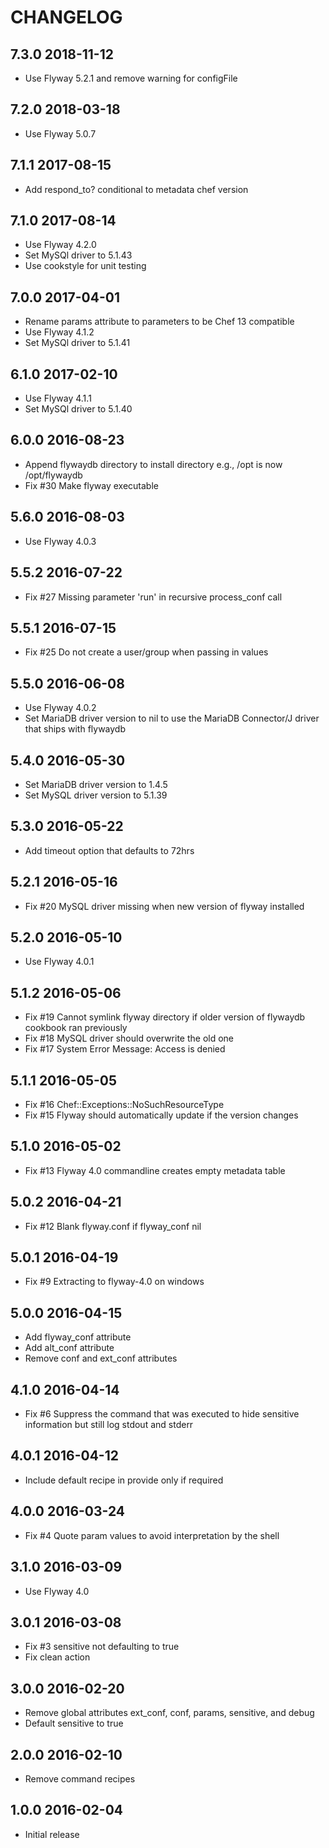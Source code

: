 # CHANGELOG

## 7.3.0 2018-11-12

- Use Flyway 5.2.1 and remove warning for configFile

## 7.2.0 2018-03-18

- Use Flyway 5.0.7

## 7.1.1 2017-08-15

- Add respond_to? conditional to metadata chef version

## 7.1.0 2017-08-14

- Use Flyway 4.2.0
- Set MySQl driver to 5.1.43
- Use cookstyle for unit testing 

## 7.0.0 2017-04-01

- Rename params attribute to parameters to be Chef 13 compatible
- Use Flyway 4.1.2
- Set MySQl driver to 5.1.41

## 6.1.0 2017-02-10

- Use Flyway 4.1.1
- Set MySQl driver to 5.1.40

## 6.0.0 2016-08-23

- Append flywaydb directory to install directory e.g., /opt is now /opt/flywaydb
- Fix #30 Make flyway executable

## 5.6.0 2016-08-03 

- Use Flyway 4.0.3

## 5.5.2 2016-07-22

- Fix #27 Missing parameter 'run' in recursive process_conf call

## 5.5.1 2016-07-15

- Fix #25 Do not create a user/group when passing in values

## 5.5.0 2016-06-08

- Use Flyway 4.0.2
- Set MariaDB driver version to nil to use the MariaDB Connector/J driver that ships with flywaydb

## 5.4.0 2016-05-30

- Set MariaDB driver version to 1.4.5 
- Set MySQL driver version to 5.1.39

## 5.3.0 2016-05-22

- Add timeout option that defaults to 72hrs

## 5.2.1 2016-05-16

- Fix #20 MySQL driver missing when new version of flyway installed

## 5.2.0 2016-05-10

- Use Flyway 4.0.1

## 5.1.2 2016-05-06

- Fix #19 Cannot symlink flyway directory if older version of flywaydb cookbook ran previously
- Fix #18 MySQL driver should overwrite the old one
- Fix #17 System Error Message: Access is denied

## 5.1.1 2016-05-05

- Fix #16 Chef::Exceptions::NoSuchResourceType
- Fix #15 Flyway should automatically update if the version changes

## 5.1.0 2016-05-02

- Fix #13 Flyway 4.0 commandline creates empty metadata table

## 5.0.2 2016-04-21

- Fix #12 Blank flyway.conf if flyway_conf nil

## 5.0.1 2016-04-19

- Fix #9 Extracting to flyway-4.0 on windows

## 5.0.0 2016-04-15

- Add flyway_conf attribute
- Add alt_conf attribute
- Remove conf and ext_conf attributes

## 4.1.0 2016-04-14

- Fix #6 Suppress the command that was executed to hide sensitive 
information but still log stdout and stderr

## 4.0.1 2016-04-12

- Include default recipe in provide only if required

## 4.0.0 2016-03-24

- Fix #4 Quote param values to avoid interpretation by the shell 

## 3.1.0 2016-03-09

- Use Flyway 4.0

## 3.0.1 2016-03-08

- Fix #3 sensitive not defaulting to true
- Fix clean action

## 3.0.0 2016-02-20

- Remove global attributes ext_conf, conf, params, sensitive, and debug 
- Default sensitive to true

## 2.0.0 2016-02-10

- Remove command recipes

## 1.0.0 2016-02-04

- Initial release
